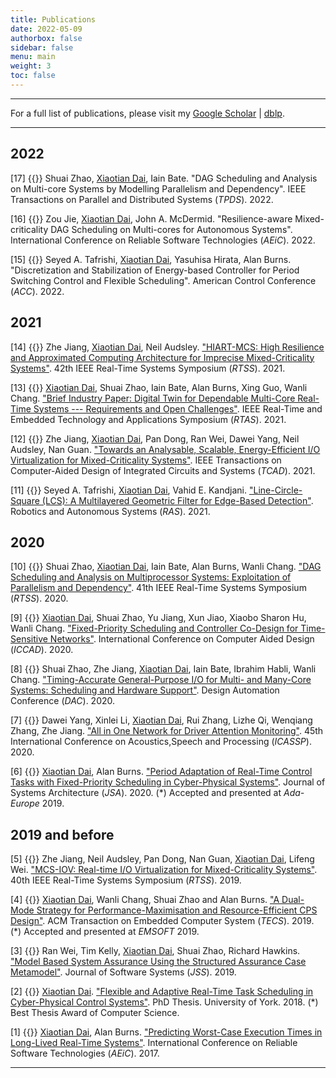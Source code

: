 ```yaml
---
title: Publications
date: 2022-05-09
authorbox: false
sidebar: false
menu: main
weight: 3
toc: false
---
```


---

For a full list of publications, please visit my [Google Scholar](https://scholar.google.co.uk/citations?hl=en&user=G7dzNUkAAAAJ&view_op=list_works&sortby=pubdate) | [dblp](https://dblp.org/pid/199/5323.html).

---

## 2022

[17] {{<tag-journal>}} Shuai Zhao, <u>Xiaotian Dai</u>, Iain Bate. "DAG Scheduling and Analysis on Multi-core Systems by Modelling Parallelism and Dependency". IEEE Transactions on Parallel and Distributed Systems (*TPDS*). 2022.

[16] {{<tag-workshop>}} Zou Jie, <u>Xiaotian Dai</u>, John A. McDermid. "Resilience-aware Mixed-criticality DAG Scheduling on Multi-cores for Autonomous Systems". International Conference on Reliable Software Technologies (*AEiC*). 2022.

[15] {{<tag-conference>}} Seyed A. Tafrishi, <u>Xiaotian Dai</u>, Yasuhisa Hirata, Alan Burns. "Discretization and Stabilization of Energy-based Controller for Period Switching Control and Flexible Scheduling". American Control Conference (*ACC*). 2022.

## 2021
[14] {{<tag-conference>}} Zhe Jiang, <u>Xiaotian Dai</u>, Neil Audsley. ["HIART-MCS: High Resilience and Approximated Computing Architecture for Imprecise Mixed-Criticality Systems"](https://ieeexplore.ieee.org/abstract/document/9622396). 42th IEEE Real-Time Systems Symposium (*RTSS*). 2021.

[13] {{<tag-conference>}} <u>Xiaotian Dai</u>, Shuai Zhao, Iain Bate, Alan Burns, Xing Guo, Wanli Chang. ["Brief Industry Paper: Digital Twin for Dependable Multi-Core Real-Time Systems --- Requirements and Open Challenges"](https://eprints.whiterose.ac.uk/175031/1/RTAS_21_Digital_Twin.pdf). IEEE Real-Time and Embedded Technology and Applications Symposium (*RTAS*). 2021.

[12] {{<tag-journal>}} Zhe Jiang, <u>Xiaotian Dai</u>, Pan Dong, Ran Wei, Dawei Yang, Neil Audsley, Nan Guan. ["Towards an Analysable, Scalable, Energy-Efficient I/O Virtualization for Mixed-Criticality Systems"](https://ieeexplore.ieee.org/document/9354856). IEEE Transactions on Computer-Aided Design of Integrated Circuits and Systems (*TCAD*). 2021.

[11] {{<tag-journal>}} Seyed A. Tafrishi, <u>Xiaotian Dai</u>, Vahid E. Kandjani. ["Line-Circle-Square (LCS): A Multilayered Geometric Filter for Edge-Based Detection"](https://arxiv.org/pdf/2008.09315.pdf). Robotics and Autonomous Systems (*RAS*). 2021.

## 2020
[10] {{<tag-conference>}} Shuai Zhao, <u>Xiaotian Dai</u>, Iain Bate, Alan Burns, Wanli Chang. ["DAG Scheduling and Analysis on Multiprocessor Systems: Exploitation of Parallelism and Dependency"](http://eprints.whiterose.ac.uk/167629/1/rtss2020_dag.pdf). 41th IEEE Real-Time Systems Symposium (*RTSS*). 2020.

[9] {{<tag-conference>}} <u>Xiaotian Dai</u>, Shuai Zhao, Yu Jiang, Xun Jiao, Xiaobo Sharon Hu, Wanli Chang. ["Fixed-Priority Scheduling and Controller Co-Design for Time-Sensitive Networks"](http://eprints.whiterose.ac.uk/164756/1/ICCAD_2020_TSN_FPS.pdf). International Conference on Computer Aided Design (*ICCAD*). 2020.

[8] {{<tag-conference>}} Shuai Zhao, Zhe Jiang, <u>Xiaotian Dai</u>, Iain Bate, Ibrahim Habli, Wanli Chang. ["Timing-Accurate General-Purpose I/O for Multi- and Many-Core Systems: Scheduling and Hardware Support"](http://eprints.whiterose.ac.uk/158882/1/PID6411059.pdf). Design Automation Conference (*DAC*). 2020.

[7] {{<tag-conference>}} Dawei Yang, Xinlei Li, <u>Xiaotian Dai</u>, Rui Zhang, Lizhe Qi, Wenqiang Zhang, Zhe Jiang. ["All in One Network for Driver Attention Monitoring"](http://eprints.whiterose.ac.uk/158675/). 45th International Conference on Acoustics,Speech and Processing (*ICASSP*). 2020.

[6] {{<tag-journal>}} <u>Xiaotian Dai</u>, Alan Burns. ["Period Adaptation of Real-Time Control Tasks with Fixed-Priority Scheduling in Cyber-Physical Systems"](https://doi.org/10.1016/j.sysarc.2019.101691). Journal of Systems Architecture (*JSA*). 2020.  (*) Accepted and presented at *Ada-Europe* 2019.

## 2019 and before
[5] {{<tag-conference>}} Zhe Jiang, Neil Audsley, Pan Dong, Nan Guan, <u>Xiaotian Dai</u>, Lifeng Wei. ["MCS-IOV: Real-time I/O Virtualization for Mixed-Criticality Systems"](https://ieeexplore.ieee.org/abstract/document/9052193). 40th IEEE Real-Time Systems Symposium (*RTSS*). 2019.

[4] {{<tag-journal>}} <u>Xiaotian Dai</u>, Wanli Chang, Shuai Zhao and Alan Burns. ["A Dual-Mode Strategy for Performance-Maximisation and Resource-Efficient CPS Design"](https://dl.acm.org/citation.cfm?id=3358213). ACM Transaction on Embedded Computer System (*TECS*). 2019. (\*) Accepted and presented at *EMSOFT* 2019.

[3] {{<tag-journal>}} Ran Wei, Tim Kelly, <u>Xiaotian Dai</u>, Shuai Zhao, Richard Hawkins. ["Model Based System Assurance Using the Structured Assurance Case Metamodel"](https://www.sciencedirect.com/science/article/pii/S0164121219301062?via%3Dihub). Journal of Software Systems (*JSS*). 2019.

[2] {{<tag-thesis>}} <u>Xiaotian Dai</u>. ["Flexible and Adaptive Real-Time Task Scheduling in Cyber-Physical Control Systems"](http://etheses.whiterose.ac.uk/23950/). PhD Thesis. University of York. 2018. (\*) Best Thesis Award of Computer Science.

[1] {{<tag-conference>}} <u>Xiaotian Dai</u>, Alan Burns. ["Predicting Worst-Case Execution Times in Long-Lived Real-Time Systems"](https://link.springer.com/chapter/10.1007%2F978-3-319-60588-3_6). International Conference on Reliable Software Technologies (*AEiC*). 2017.

---

